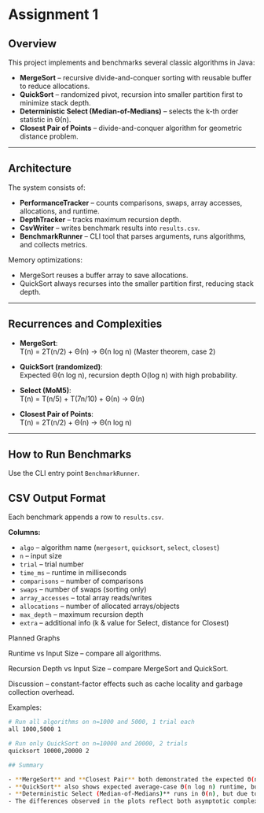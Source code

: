 # Assignment 1 
## Overview
This project implements and benchmarks several classic algorithms in Java:

- **MergeSort** – recursive divide-and-conquer sorting with reusable buffer to reduce allocations.
- **QuickSort** – randomized pivot, recursion into smaller partition first to minimize stack depth.
- **Deterministic Select (Median-of-Medians)** – selects the k-th order statistic in Θ(n).
- **Closest Pair of Points** – divide-and-conquer algorithm for geometric distance problem.

---

##  Architecture
The system consists of:
- **PerformanceTracker** – counts comparisons, swaps, array accesses, allocations, and runtime.
- **DepthTracker** – tracks maximum recursion depth.
- **CsvWriter** – writes benchmark results into `results.csv`.
- **BenchmarkRunner** – CLI tool that parses arguments, runs algorithms, and collects metrics.

Memory optimizations:
- MergeSort reuses a buffer array to save allocations.
- QuickSort always recurses into the smaller partition first, reducing stack depth.

---

##  Recurrences and Complexities
- **MergeSort**:  
  T(n) = 2T(n/2) + Θ(n) → Θ(n log n) (Master theorem, case 2)

- **QuickSort (randomized)**:  
  Expected Θ(n log n), recursion depth O(log n) with high probability.

- **Select (MoM5)**:  
  T(n) = T(n/5) + T(7n/10) + Θ(n) → Θ(n)

- **Closest Pair of Points**:  
  T(n) = 2T(n/2) + Θ(n) → Θ(n log n)

---

## How to Run Benchmarks
Use the CLI entry point `BenchmarkRunner`.
## CSV Output Format
Each benchmark appends a row to `results.csv`.

**Columns:**
- `algo` – algorithm name (`mergesort`, `quicksort`, `select`, `closest`)
- `n` – input size
- `trial` – trial number
- `time_ms` – runtime in milliseconds
- `comparisons` – number of comparisons
- `swaps` – number of swaps (sorting only)
- `array_accesses` – total array reads/writes
- `allocations` – number of allocated arrays/objects
- `max_depth` – maximum recursion depth
- `extra` – additional info (k & value for Select, distance for Closest)

Planned Graphs

Runtime vs Input Size – compare all algorithms.

Recursion Depth vs Input Size – compare MergeSort and QuickSort.

Discussion – constant-factor effects such as cache locality and garbage collection overhead.

Examples:
```bash
# Run all algorithms on n=1000 and 5000, 1 trial each
all 1000,5000 1

# Run only QuickSort on n=10000 and 20000, 2 trials
quicksort 10000,20000 2

## Summary

- **MergeSort** and **Closest Pair** both demonstrated the expected Θ(n log n) behavior. The runtime grows nearly linearly on a logarithmic scale, matching the theoretical recurrence.
- **QuickSort** also shows expected average-case Θ(n log n) runtime, but its recursion depth is higher than MergeSort. On larger inputs, effects of random pivots and cache locality become visible.
- **Deterministic Select (Median-of-Medians)** runs in Θ(n), but due to large constant factors it is slower than sorting on small to medium inputs.
- The differences observed in the plots reflect both asymptotic complexity and constant-factor effects such as allocations, cache behavior, and garbage collection.


